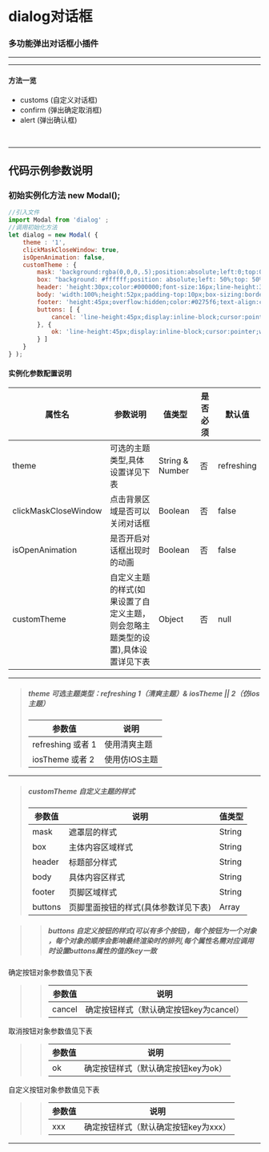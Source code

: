 # dialog对话框 #
### 多功能弹出对话框小插件
* * *
* * *

#### 方法一览
*   customs (自定义对话框)
*   confirm (弹出确定取消框)
*   alert   (弹出确认框)
<br>

***

## 代码示例参数说明

###  初始实例化方法 new Modal();

```javascript
//引入文件
import Modal from 'dialog' ;
//调用初始化方法
let dialog = new Modal( {
    theme : '1',
    clickMaskCloseWindow: true,
    isOpenAnimation: false,
    customTheme : {
        mask: 'background:rgba(0,0,0,.5);position:absolute;left:0;top:0;right:0;bottom:0;',
        box: "background: #ffffff;position: absolute;left: 50%;top: 50%;z-index: 1000;color: #808080;margin-top: -25%; margin-left: -40%;padding-top:20px;box-sizing:border-box;width:80%;border-radius:12px;-webkit-transform:scale(.01);transform:scale(.01);",
        header: 'height:30px;color:#000000;font-size:16px;line-height:30px;text-align:center;',
        body: 'width:100%;height:52px;padding-top:10px;box-sizing:border-box;line-height:20px;color:#232323;text-align:center;font-size:13px;padding:5px 25px;',
        footer: 'height:45px;overflow:hidden;color:#0275f6;text-align:center;border-top:1px solid #e2e2e2;box-shadow:0 1px 1px rgba(0,0,0,.02) inset;',
        buttons: [ {
            cancel: 'line-height:45px;display:inline-block;cursor:pointer;width:50%;border-right:1px solid #e2e2e2;box-sizing:border-box;'
        }, {
            ok: 'line-height:45px;display:inline-block;cursor:pointer;width:50%;'
        } ]
    }
} );
```
#### 实例化参数配置说明

| 属性名  | 参数说明 | 值类型 |  是否必须 | 默认值 |
| ---------- | -----------| ---------- | ----------- | -----------|
| theme   | 可选的主题类型,具体设置详见下表 | String & Number   | 否 | refreshing |
| clickMaskCloseWindow | 点击背景区域是否可以关闭对话框 | Boolean  | 否  | false |
| isOpenAnimation   | 是否开启对话框出现时的动画 | Boolean  | 否   | false |
| customTheme   | 自定义主题的样式(如果设置了自定义主题，则会忽略主题类型的设置),具体设置详见下表 | Object  | 否   | null |

***

>##### theme  可选主题类型：refreshing  1（清爽主题）& iosTheme || 2（仿ios主题）
>| 参数值  | 说明 |
>| ---------- | -----------|
>| refreshing  或者 1   |  使用清爽主题  |
>| iosTheme  或者 2   |  使用仿IOS主题  |

***

>##### customTheme  自定义主题的样式
>| 参数值  | 说明 | 值类型 |
>| ---------- | -----------| -----------|
>| mask | 遮罩层的样式 | String |
>| box | 主体内容区域样式 | String |
>| header | 标题部分样式 | String |
>| body | 具体内容区样式 | String |
>| footer | 页脚区域样式 | String |
>| buttons | 页脚里面按钮的样式(具体参数详见下表) | Array |

>>##### buttons  自定义按钮的样式(可以有多个按钮)，每个按钮为一个对象 <br>，每个对象的顺序会影响最终渲染时的排列,每个属性名需对应调用时设置buttons属性的值的key一致

确定按钮对象参数值见下表
>>| 参数值  | 说明 |
>>| ---------- | -----------|
>>| cancel   | 确定按钮样式（默认确定按钮key为cancel）  |

取消按钮对象参数值见下表
>>| 参数值  | 说明 |
>>| ---------- | -----------|
>>| ok   | 确定按钮样式（默认确定按钮key为ok）  |

自定义按钮对象参数值见下表
>>| 参数值  | 说明 |
>>| ---------- | -----------|
>>| xxx  | 确定按钮样式（默认确定按钮key为xxx）  |


***





